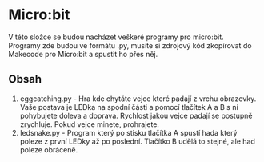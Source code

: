 # Micro:bit
V této složce se budou nacházet veškeré programy pro micro:bit.\
Programy zde budou ve formátu .py, musíte si zdrojový kód zkopírovat do Makecode pro Micro:bit a spustit ho přes něj.
## Obsah
1. eggcatching.py - Hra kde chytáte vejce které padají z vrchu obrazovky. Vaše postava je LEDka na spodní části a pomocí tlačítek A a B s ní pohybujete doleva a doprava. Rychlost jakou vejce padají se postupně zrychluje. Pokud vejce minete, prohrajete.
1. ledsnake.py - Program který po stisku tlačítka A spustí hada který poleze z první LEDky až po poslední. Tlačítko B udělá to stejné, ale had poleze obráceně.